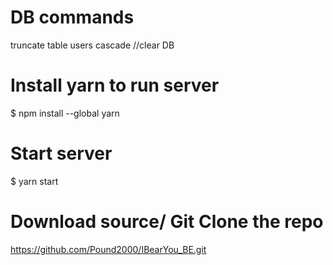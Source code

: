 # DB commands
truncate table users cascade //clear DB

# Install yarn to run server
$ npm install --global yarn

# Start server 
$ yarn  start

# Download source/ Git Clone the repo
https://github.com/Pound2000/IBearYou_BE.git



